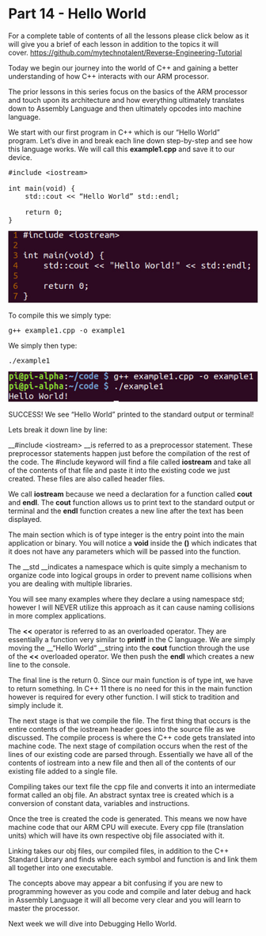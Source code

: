 # Part 14 - Hello World

For a complete table of contents of all the lessons please click below as it will give you a brief of each lesson in addition to the topics it will cover.&nbsp;https://github.com/mytechnotalent/Reverse-Engineering-Tutorial

Today we begin our journey into the world of C++ and gaining a better understanding of how C++ interacts with our ARM processor.

The prior lessons in this series focus on the basics of the ARM processor and touch upon its architecture and how everything ultimately translates down to Assembly Language and then ultimately opcodes into machine language.

We start with our first program in C++ which is our “Hello World” program.&nbsp;Let’s dive in and break each line down step-by-step and see how this language works.&nbsp;We will call this __example1.cpp__ and save it to our device.

<pre spellcheck="false">#include &lt;iostream&gt;
&nbsp;
int main(void) {
    std::cout &lt;&lt; “Hello World” std::endl;
&nbsp;
&nbsp;&nbsp;&nbsp;&nbsp;return 0;
}
</pre>

<div class="slate-resizable-image-embed"><img src="/imgs/1520191083072.jpg"/></div>

To compile this we simply type:

<pre spellcheck="false">g++ example1.cpp -o example1
</pre>

We simply then type:

<pre spellcheck="false">./example1
</pre>

<div class="slate-resizable-image-embed slate-image-embed__resize-left"><img src="/imgs/1520237920732.jpg"/></div>

  

SUCCESS!&nbsp;We see “Hello World” printed to the standard output or terminal!

Lets break it down line by line:

__\#include &lt;iostream&gt; __is referred to as a preprocessor statement.&nbsp;These preprocessor statements happen just before the compilation of the rest of the code.&nbsp;The \#include keyword will find a file called __iostream__ and take all of the contents of that file and paste it into the existing code we just created.&nbsp;These files are also called header files.&nbsp;

We call __iostream__ because we need a declaration for a function called __cout__ and __endl__.&nbsp;The __cout__ function allows us to print text to the standard output or terminal and the __endl__ function creates a new line after the text has been displayed.

The main section which is of type integer is the entry point into the main application or binary.&nbsp;You will notice a __void__ inside the __()__ which indicates that it does not have any parameters which will be passed into the function.

The __std __indicates a namespace which is quite simply a mechanism to organize code into logical groups in order to prevent name collisions when you are dealing with multiple libraries.

You will see many examples where they declare a using namespace std; however I will NEVER utilize this approach as it can cause naming collisions in more complex applications.

The __&lt;&lt;__ operator is referred to as an overloaded operator.&nbsp;They are essentially a function very similar to __printf__ in the C language.&nbsp;We are simply moving the __“Hello World” __string into the __cout__ function through the use of the __&lt;&lt;__ overloaded operator.&nbsp;We then push the __endl__ which creates a new line to the console.

The final line is the return 0.&nbsp;Since our main function is of type int, we have to return something.&nbsp;In C++ 11 there is no need for this in the main function however is required for every other function.&nbsp;I will stick to tradition and simply include it.

The next stage is that we compile the file.&nbsp;The first thing that occurs is the entire contents of the iostream header goes into the source file as we discussed.&nbsp;The compile process is where the C++ code gets translated into machine code.&nbsp;The next stage of compilation occurs when the rest of the lines of our existing code are parsed through.&nbsp;Essentially we have all of the contents of iostream into a new file and then all of the contents of our existing file added to a single file.

Compiling takes our text file the cpp file and converts it into an intermediate format called an obj file.&nbsp;An abstract syntax tree is created which is a conversion of constant data, variables and instructions.

Once the tree is created the code is generated.&nbsp;This means we now have machine code that our ARM CPU will execute.&nbsp;Every cpp file (translation units) which will have its own respective obj file associated with it.&nbsp;

Linking takes our obj files, our compiled files, in addition to the C++ Standard Library and finds where each symbol and function is and link them all together into one executable.&nbsp;&nbsp;&nbsp;

The concepts above may appear a bit confusing if you are new to programming however as you code and compile and later debug and hack in Assembly Language it will all become very clear and you will learn to master the processor.

Next week we will dive into Debugging Hello World.